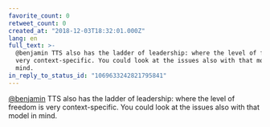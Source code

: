 ```yaml
---
favorite_count: 0
retweet_count: 0
created_at: "2018-12-03T18:32:01.000Z"
lang: en
full_text: >-
  @benjamin TTS also has the ladder of leadership: where the level of freedom is
  very context-specific. You could look at the issues also with that model in
  mind.
in_reply_to_status_id: "1069633242821795841"
---
```


[@benjamin](https://twitter.com/benjamin) TTS also has the ladder of leadership:
where the level of freedom is very context-specific. You could look at the
issues also with that model in mind.
